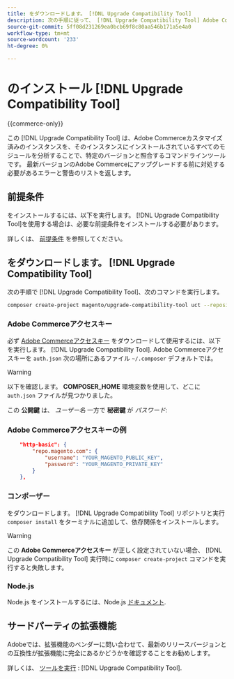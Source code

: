 ```yaml
---
title: をダウンロードします。 [!DNL Upgrade Compatibility Tool]
description: 次の手順に従って、 [!DNL Upgrade Compatibility Tool] Adobe Commerceプロジェクト用
source-git-commit: 5ff08d231269ea0bcb69f8c80aa546b171a5e4a0
workflow-type: tm+mt
source-wordcount: '233'
ht-degree: 0%

---
```



# のインストール [!DNL Upgrade Compatibility Tool]

{{commerce-only}}

この [!DNL Upgrade Compatibility Tool] は、Adobe Commerceカスタマイズ済みのインスタンスを、そのインスタンスにインストールされているすべてのモジュールを分析することで、特定のバージョンと照合するコマンドラインツールです。 最新バージョンのAdobe Commerceにアップグレードする前に対処する必要があるエラーと警告のリストを返します。

## 前提条件

をインストールするには、以下を実行します。 [!DNL Upgrade Compatibility Tool]を使用する場合は、必要な前提条件をインストールする必要があります。

詳しくは、 [前提条件](../upgrade-compatibility-tool/prerequisites.md) を参照してください。

## をダウンロードします。 [!DNL Upgrade Compatibility Tool]

次の手順で [!DNL Upgrade Compatibility Tool]、次のコマンドを実行します。

```bash
composer create-project magento/upgrade-compatibility-tool uct --repository https://repo.magento.com
```

### Adobe Commerceアクセスキー

必ず [Adobe Commerceアクセスキー](https://devdocs.magento.com/marketplace/sellers/profile-information.html#access-keys) をダウンロードして使用するには、以下を実行します。 [!DNL Upgrade Compatibility Tool]. Adobe Commerceアクセスキーを `auth.json` 次の場所にあるファイル `~/.composer` デフォルトでは。

>[!WARNING]
>
>以下を確認します。 **COMPOSER_HOME** 環境変数を使用して、どこに `auth.json` ファイルが見つかりました。

この **公開鍵** は、 _ユーザー名_ 一方で **秘密鍵** が _パスワード_:

### Adobe Commerceアクセスキーの例

```json
    "http-basic": {
        "repo.magento.com": {
            "username": "YOUR_MAGENTO_PUBLIC_KEY",
            "password": "YOUR_MAGENTO_PRIVATE_KEY"
        }
    },
```

### コンポーザー

をダウンロードします。 [!DNL Upgrade Compatibility Tool] リポジトリと実行 `composer install` をターミナルに追加して、依存関係をインストールします。

>[!WARNING]
>
>この **Adobe Commerceアクセスキー** が正しく設定されていない場合、 [!DNL Upgrade Compatibility Tool] 実行時に `composer create-project` コマンドを実行すると失敗します。

### Node.js

Node.js をインストールするには、Node.js [ドキュメント](https://nodejs.dev/learn/how-to-install-nodejs).

## サードパーティの拡張機能

Adobeでは、拡張機能のベンダーに問い合わせて、最新のリリースバージョンとの互換性が拡張機能に完全にあるかどうかを確認することをお勧めします。

詳しくは、 [ツールを実行](../upgrade-compatibility-tool/run.md) : [!DNL Upgrade Compatibility Tool].
